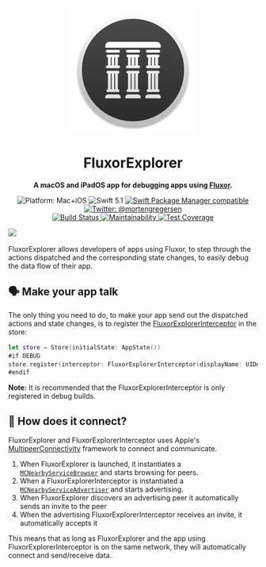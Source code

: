 <div align="center">
	<img src="Assets/MacIcon-256.png">
	<h1>FluxorExplorer</h1>
	<p style="font-weight: bold">A macOS and iPadOS app for debugging apps using <a href="https://github.com/MortenGregersen/Fluxor">Fluxor</a>.
	</p>
	<img src="https://img.shields.io/badge/platforms-Mac+iOS-brightgreen.svg" alt="Platform: Mac+iOS">
	<img src="https://img.shields.io/badge/Swift-5.1-brightgreen.svg" alt="Swift 5.1">
	<a href="https://swift.org/package-manager">
		<img src="https://img.shields.io/badge/SwiftPM-compatible-brightgreen.svg" alt="Swift Package Manager compatible">
	</a>
	<a href="https://twitter.com/mortengregersen">
		<img src="https://img.shields.io/badge/twitter-@mortengregersen-blue.svg" alt="Twitter: @mortengregersen">
	</a>
	<br />
	<a href="https://app.bitrise.io/app/095a1e208c21c464">
		<img src="https://app.bitrise.io/app/095a1e208c21c464/status.svg?token=UuyObMFZ8ONAV36dgWmkAQ&branch=master" alt="Build Status" />
	</a>
	<a href="https://codeclimate.com/github/MortenGregersen/FluxorExplorer/maintainability">
		<img src="https://api.codeclimate.com/v1/badges/e91073b6908a177fa1e6/maintainability" alt="Maintainability" />
	</a>
	<a href="https://codeclimate.com/github/MortenGregersen/FluxorExplorer/test_coverage">
		<img src="https://api.codeclimate.com/v1/badges/e91073b6908a177fa1e6/test_coverage" alt="Test Coverage" />
	</a>
</div>

![](https://github.com/MortenGregersen/FluxorExplorer/blob/master/Assets/FluxorExplorer.png)

FluxorExplorer allows developers of apps using Fluxor, to step through the actions dispatched and the corresponding state changes, to easily debug the data flow of their app.

## 🗣 Make your app talk

The only thing you need to do, to make your app send out the dispatched actions and state changes, is to register the [FluxorExplorerInterceptor](https://github.com/MortenGregersen/FluxorExplorerInterceptor) in the store:

```swift
let store = Store(initialState: AppState())
#if DEBUG
store.register(interceptor: FluxorExplorerInterceptor(displayName: UIDevice.current.name))
#endif
```

**Note:** It is recommended that the FluxorExplorerInterceptor is only registered in debug builds.

## 🔌 How does it connect?

FluxorExplorer and FluxorExplorerInterceptor uses Apple's [MultipeerConnectivity](https://developer.apple.com/documentation/multipeerconnectivity) framework to connect and communicate.

1. When FluxorExplorer is launched, it instantiates a [`MCNearbyServiceBrowser`](https://developer.apple.com/documentation/multipeerconnectivity/mcnearbyservicebrowser) and starts browsing for peers.
2. When a FluxorExplorerInterceptor is instantiated a [`MCNearbyServiceAdvertiser`](https://developer.apple.com/documentation/multipeerconnectivity/mcnearbyserviceadvertiser) and starts advertising.
3. When FluxorExplorer discovers an advertising peer it automatically sends an invite to the peer
4. When the advertising FluxorExplorerInterceptor receives an invite, it automatically accepts it

This means that as long as FluxorExplorer and the app using FluxorExplorerInterceptor is on the same network, they will automatically connect and send/receive data.
